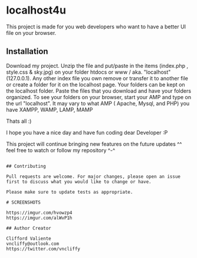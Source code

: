 # localhost4u

This project is made for you web developers who want to have a better UI file on your browser. 

## Installation

Download my project. Unzip the file and put/paste in the items (index.php , style.css & sky.jpg) on your folder htdocs or www / aka. "localhost" (127.0.0.1).
Any other index file you own remove or transfer it to another file or create a folder for it on the localhost page.
Your folders can be kept on the localhost folder. 
Paste the files that you download and have your folders organized. 
To see your folders on your browser, start your AMP and type on the url "localhost".
It may vary to what AMP ( Apache, Mysql, and PHP) you have XAMPP, WAMP, LAMP, MAMP

Thats all :) 

I hope you have a nice day and have fun coding dear Developer :P

This project will continue bringing new features on the future updates ^^ feel free to watch or follow my repository ^-^

```

## Contributing

Pull requests are welcome. For major changes, please open an issue first to discuss what you would like to change or have. 

Please make sure to update tests as appropriate.

# SCREENSHOTS

https://imgur.com/hvowzp4
https://imgur.com/alWvP1h

## Author Creator

Clifford Valiente 
vncliffy@outlook.com
https://twitter.com/vncliffy
